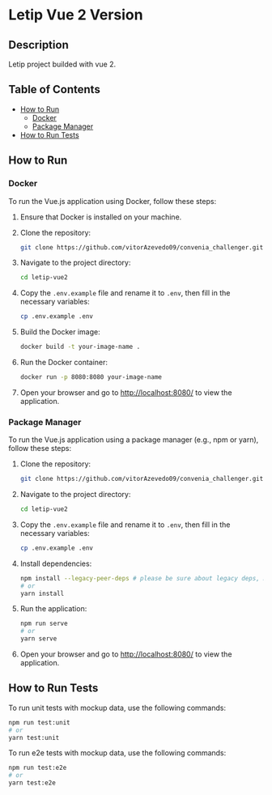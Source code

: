 # Letip Vue 2 Version 

## Description

Letip project builded with vue 2.

## Table of Contents

- [How to Run](#how-to-run)
  - [Docker](#docker)
  - [Package Manager](#package-manager)
- [How to Run Tests](#how-to-run-tests)

## How to Run

### Docker

To run the Vue.js application using Docker, follow these steps:

1. Ensure that Docker is installed on your machine.

2. Clone the repository:

    ```bash
    git clone https://github.com/vitorAzevedo09/convenia_challenger.git
    ```

3. Navigate to the project directory:

    ```bash
    cd letip-vue2
    ```
4. Copy the `.env.example` file and rename it to `.env`, then fill in the necessary variables:

    ```bash
    cp .env.example .env
    ```
5. Build the Docker image:

    ```bash
    docker build -t your-image-name .
    ```

6. Run the Docker container:

    ```bash
    docker run -p 8080:8080 your-image-name
    ```

7. Open your browser and go to [http://localhost:8080/](http://localhost:8080/) to view the application.

### Package Manager

To run the Vue.js application using a package manager (e.g., npm or yarn), follow these steps:

1. Clone the repository:

    ```bash
    git clone https://github.com/vitorAzevedo09/convenia_challenger.git
    ```

2. Navigate to the project directory:

    ```bash
    cd letip-vue2
    ```
    
3. Copy the `.env.example` file and rename it to `.env`, then fill in the necessary variables:

    ```bash
    cp .env.example .env
    ```

4. Install dependencies:

    ```bash
    npm install --legacy-peer-deps # please be sure about legacy deps, maybe you prefer to resolve manually the conflicts
    # or
    yarn install
    ```

5. Run the application:

    ```bash
    npm run serve
    # or
    yarn serve
    ```

6. Open your browser and go to [http://localhost:8080/](http://localhost:8080/) to view the application.

## How to Run Tests

To run unit tests with mockup data, use the following commands:

```bash
npm run test:unit
# or
yarn test:unit
```
To run e2e tests with mockup data, use the following commands:

```bash
npm run test:e2e
# or
yarn test:e2e
```
